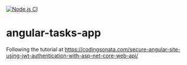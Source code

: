 [![Node.js CI](https://github.com/intrepion/angular-tasks-app/actions/workflows/node.js.yml/badge.svg?branch=main)](https://github.com/intrepion/angular-tasks-app/actions/workflows/node.js.yml)

# angular-tasks-app
Following the tutorial at https://codingsonata.com/secure-angular-site-using-jwt-authentication-with-asp-net-core-web-api/
